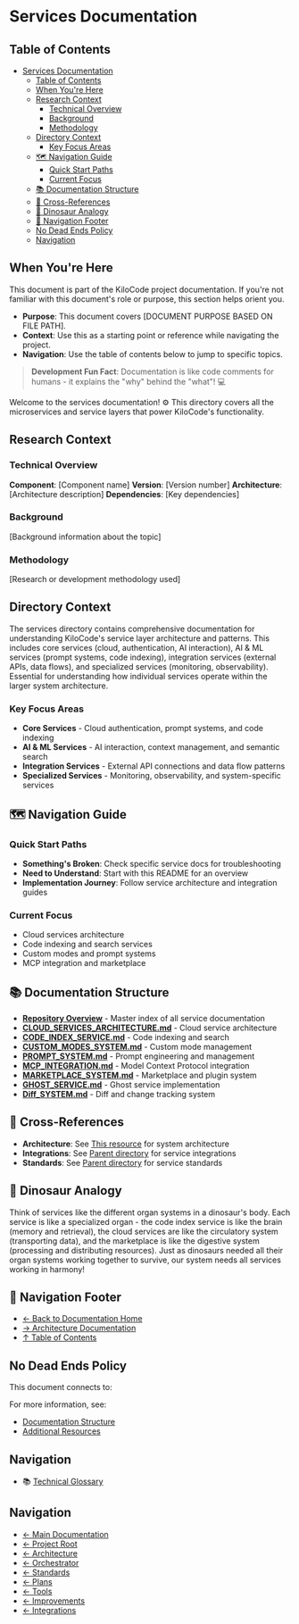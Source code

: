 # Services Documentation
## Table of Contents

- [Services Documentation](#services-documentation)
  - [Table of Contents](#table-of-contents)
  - [When You're Here](#when-youre-here)
  - [Research Context](#research-context)
    - [Technical Overview](#technical-overview)
    - [Background](#background)
    - [Methodology](#methodology)
  - [Directory Context](#directory-context)
    - [Key Focus Areas](#key-focus-areas)
  - [🗺️ Navigation Guide](#-navigation-guide)
    - [Quick Start Paths](#quick-start-paths)
    - [Current Focus](#current-focus)
  - [📚 Documentation Structure](#-documentation-structure)
  - [🔗 Cross-References](#-crossreferences)
  - [🦕 Dinosaur Analogy](#-dinosaur-analogy)
  - [🧭 Navigation Footer](#-navigation-footer)
  - [No Dead Ends Policy](#no-dead-ends-policy)
  - [Navigation](#navigation)

## When You're Here

This document is part of the KiloCode project documentation. If you're not familiar with this
document's role or purpose, this section helps orient you.

- **Purpose**: This document covers \[DOCUMENT PURPOSE BASED ON FILE PATH].
- **Context**: Use this as a starting point or reference while navigating the project.
- **Navigation**: Use the table of contents below to jump to specific topics.

> **Development Fun Fact**: Documentation is like code comments for humans - it explains the "why"
> behind the "what"! 💻

Welcome to the services documentation! ⚙️ This directory covers all the microservices and service
layers that power KiloCode's functionality.

## Research Context

### Technical Overview

**Component**: \[Component name]
**Version**: \[Version number]
**Architecture**: \[Architecture description]
**Dependencies**: \[Key dependencies]

### Background

\[Background information about the topic]

### Methodology

\[Research or development methodology used]

## Directory Context

The services directory contains comprehensive documentation for understanding KiloCode's service
layer architecture and patterns. This includes core services (cloud, authentication, AI
interaction), AI & ML services (prompt systems, code indexing), integration services (external APIs,
data flows), and specialized services (monitoring, observability). Essential for understanding how
individual services operate within the larger system architecture.

### Key Focus Areas

- **Core Services** - Cloud authentication, prompt systems, and code indexing
- **AI & ML Services** - AI interaction, context management, and semantic search
- **Integration Services** - External API connections and data flow patterns
- **Specialized Services** - Monitoring, observability, and system-specific services

## 🗺️ Navigation Guide

### Quick Start Paths

- **Something's Broken**: Check specific service docs for troubleshooting
- **Need to Understand**: Start with this README for an overview
- **Implementation Journey**: Follow service architecture and integration guides

### Current Focus
- Cloud services architecture
- Code indexing and search services
- Custom modes and prompt systems
- MCP integration and marketplace

## 📚 Documentation Structure

- **[Repository Overview](README.md)** - Master index of all service documentation
- **[CLOUD\_SERVICES\_ARCHITECTURE.md](CLOUD_SERVICES_ARCHITECTURE.md)** - Cloud service
  architecture
- **[CODE\_INDEX\_SERVICE.md](CODE_INDEX_SERVICE.md)** - Code indexing and search
- **[CUSTOM\_MODES\_SYSTEM.md](CUSTOM_MODES_SYSTEM.md)** - Custom mode management
- **[PROMPT\_SYSTEM.md](PROMPT_SYSTEM.md)** - Prompt engineering and management
- **[MCP\_INTEGRATION.md](MCP_INTEGRATION.md)** - Model Context Protocol integration
- **[MARKETPLACE\_SYSTEM.md](MARKETPLACE_SYSTEM.md)** - Marketplace and plugin system
- **[GHOST\_SERVICE.md](GHOST_SERVICE.md)** - Ghost service implementation
- **[Diff\_SYSTEM.md](Diff_SYSTEM.md)** - Diff and change tracking system

## 🔗 Cross-References

- **Architecture**: See [This resource](../architecture/) for system architecture
- **Integrations**: See [Parent directory](../integrations/) for service integrations
- **Standards**: See [Parent directory](../standards/) for service standards

## 🦕 Dinosaur Analogy

Think of services like the different organ systems in a dinosaur's body. Each service is like a
specialized organ - the code index service is like the brain (memory and retrieval), the cloud
services are like the circulatory system (transporting data), and the marketplace is like the
digestive system (processing and distributing resources). Just as dinosaurs needed all their organ
systems working together to survive, our system needs all services working in harmony!

## 🧭 Navigation Footer
- [← Back to Documentation Home](../README.md)
- [→ Architecture Documentation](../architecture/README.md)
- [↑ Table of Contents](../README.md)

## No Dead Ends Policy

This document connects to:

For more information, see:
- [Documentation Structure](../architecture/README.md)
- [Additional Resources](../tools/README.md)


## Navigation

- 📚 [Technical Glossary](../GLOSSARY.md)

## Navigation
- [← Main Documentation](../README.md)
- [← Project Root](../README.md)
- [← Architecture](../architecture/README.md)
- [← Orchestrator](../orchestrator/README.md)
- [← Standards](../standards/README.md)
- [← Plans](../plans/README.md)
- [← Tools](../tools/README.md)
- [← Improvements](../improvements/README.md)
- [← Integrations](../integrations/README.md)
